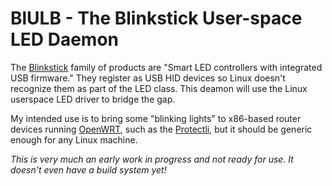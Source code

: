 # BlULB - The Blinkstick User-space LED Daemon

The [Blinkstick](https://www.blinkstick.com) family of products are "Smart LED controllers with integrated USB firmware." They register as USB HID devices so Linux doesn't recognize them as part of the LED class.  This deamon will use the Linux userspace LED driver to bridge the gap.

My intended use is to bring some "blinking lights" to x86-based router devices running [OpenWRT](https://openwrt.org),
such as the [Protectli](https://protectli.com/6-port/), but it should be generic enough for any Linux machine.

*This is very much an early work in progress and not ready for use.  It doesn't even have a build system yet!*
